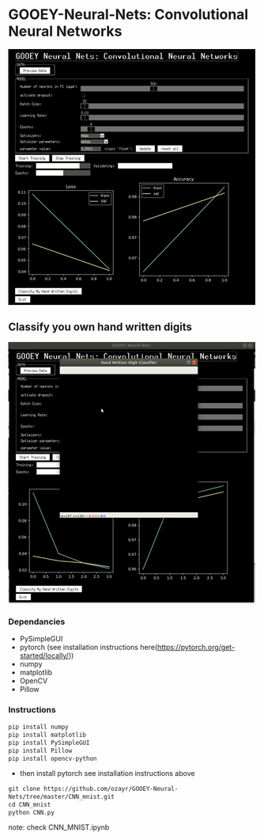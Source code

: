 # GOOEY-Neural-Nets: Convolutional Neural Networks

![](cnn_demo1.gif)

## Classify you own hand written digits

![](cnn_demo2.gif)

### Dependancies 

* PySimpleGUI
* pytorch (see installation instructions here(https://pytorch.org/get-started/locally/)) 
* numpy
* matplotlib
* OpenCV 
* Pillow

### Instructions 
```
pip install numpy
pip install matplotlib
pip install PySimpleGUI
pip install Pillow
pip install opencv-python
```
* then install pytorch see installation instructions above

```
git clone https://github.com/ozayr/GOOEY-Neural-Nets/tree/master/CNN_mnist.git
cd CNN_mnist
python CNN.py
```
  
note: check CNN_MNIST.ipynb

